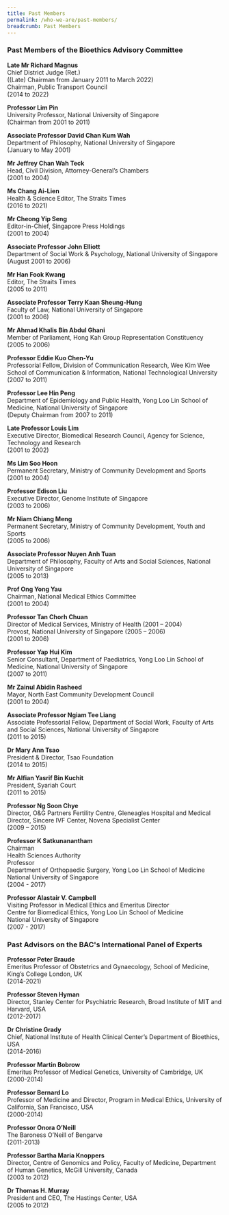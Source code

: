 ```yaml
---
title: Past Members
permalink: /who-we-are/past-members/
breadcrumb: Past Members
---
```

### **Past Members of the Bioethics Advisory Committee**

**Late Mr Richard Magnus**<br>
Chief District Judge (Ret.)<br>
((Late) Chairman from January 2011 to March 2022)<br>
Chairman, Public Transport Council<br>
(2014 to 2022)

**Professor Lim Pin**<br>
University Professor, National University of Singapore<br>
(Chairman from 2001 to 2011) 

**Associate Professor David Chan Kum Wah**<br>
Department of Philosophy, National University of Singapore<br>
(January to May 2001)

**Mr Jeffrey Chan Wah Teck**<br>
Head, Civil Division, Attorney-General’s Chambers<br>
(2001 to 2004)

**Ms Chang Ai-Lien**<br>
Health & Science Editor, The Straits Times<br>
(2016 to 2021)

**Mr Cheong Yip Seng**<br>
Editor-in-Chief, Singapore Press Holdings<br>
(2001 to 2004)

**Associate Professor John Elliott**<br>
Department of Social Work & Psychology, National University of Singapore<br>
(August 2001 to 2006)

**Mr Han Fook Kwang**<br>
Editor, The Straits Times<br>
(2005 to 2011)

**Associate Professor Terry Kaan Sheung-Hung**<br>
Faculty of Law, National University of Singapore<br>
(2001 to 2006)

**Mr Ahmad Khalis Bin Abdul Ghani**<br>
Member of Parliament, Hong Kah Group Representation Constituency<br>
(2005 to 2006)

**Professor Eddie Kuo Chen-Yu**<br>
Professorial Fellow, Division of Communication Research, Wee Kim Wee School of Communication & Information, National Technological University<br>
(2007 to 2011)

**Professor Lee Hin Peng**<br>
Department of Epidemiology and Public Health, Yong Loo Lin School of Medicine, National University of Singapore<br>
(Deputy Chairman from 2007 to 2011)

**Late Professor Louis Lim**<br>
Executive Director, Biomedical Research Council, Agency for Science, Technology and Research<br>
(2001 to 2002)

**Ms Lim Soo Hoon**<br>
Permanent Secretary, Ministry of Community Development and Sports<br>
(2001 to 2004)

**Professor Edison Liu**<br>
Executive Director, Genome Institute of Singapore<br>
(2003 to 2006)

**Mr Niam Chiang Meng**<br>
Permanent Secretary, Ministry of Community Development, Youth and Sports<br>
(2005 to 2006)

**Associate Professor Nuyen Anh Tuan**<br>
Department of Philosophy, Faculty of Arts and Social Sciences, National University of Singapore<br>
(2005 to 2013)

**Prof Ong Yong Yau**<br>
Chairman, National Medical Ethics Committee<br>
(2001 to 2004)

**Professor Tan Chorh Chuan**<br>
Director of Medical Services, Ministry of Health (2001 – 2004)<br>
Provost, National University of Singapore (2005 – 2006)<br>
(2001 to 2006)

**Professor Yap Hui Kim**<br>
Senior Consultant, Department of Paediatrics, Yong Loo Lin School of Medicine, National University of Singapore<br>
(2007 to 2011)

**Mr Zainul Abidin Rasheed**<br>
Mayor, North East Community Development Council<br>
(2001 to 2004) 

**Associate Professor Ngiam Tee Liang**<br>
Associate Professorial Fellow, Department of Social Work, Faculty of Arts<br>
and Social Sciences, National University of Singapore<br>
(2011 to 2015) 

**Dr Mary Ann Tsao**<br>
President & Director, Tsao Foundation<br>
(2014 to 2015) 

**Mr Alfian Yasrif Bin Kuchit**<br>
President, Syariah Court<br>
(2011 to 2015) 

**Professor Ng Soon Chye**<br>
Director, O&G Partners Fertility Centre, Gleneagles Hospital and Medical Director, Sincere IVF
Center, Novena Specialist Center<br>
(2009 – 2015) 

**Professor K Satkunanantham**<br>
Chairman<br>
Health Sciences Authority<br>
Professor<br>
Department of Orthopaedic Surgery, Yong Loo Lin School of Medicine<br>
National University of Singapore<br>
(2004 - 2017) 

**Professor Alastair V. Campbell**<br>
Visiting Professor in Medical Ethics and Emeritus Director<br>
Centre for Biomedical Ethics, Yong Loo Lin School of Medicine<br>
National University of Singapore<br>
(2007 - 2017) 

### **Past Advisors on the BAC's International Panel of Experts**

**Professor Peter Braude**<br>
Emeritus Professor of Obstetrics and Gynaecology, School of Medicine, King’s College London, UK<br>
(2014-2021)

**Professor Steven Hyman**<br>
Director, Stanley Center for Psychiatric Research, Broad Institute of MIT and Harvard, USA<br>
(2012-2017) 

**Dr Christine Grady**<br>
Chief, National Institute of Health Clinical Center’s Department of Bioethics, USA<br>
(2014-2016) 

**Professor Martin Bobrow**<br>
Emeritus Professor of Medical Genetics, University of Cambridge, UK<br>
(2000-2014) 

**Professor Bernard Lo**<br>
Professor of Medicine and Director, Program in Medical Ethics, University of California, San Francisco, USA<br>
(2000-2014) 

**Professor Onora O’Neill**<br> 
The Baroness O’Neill of Bengarve <br>
(2011-2013) 

**Professor Bartha Maria Knoppers**<br> 
Director, Centre of Genomics and Policy, Faculty of Medicine, Department of Human Genetics, McGill University, Canada<br> 
(2003 to 2012) 

**Dr Thomas H. Murray**<br>
President and CEO, The Hastings Center, USA<br>
(2005 to 2012)
